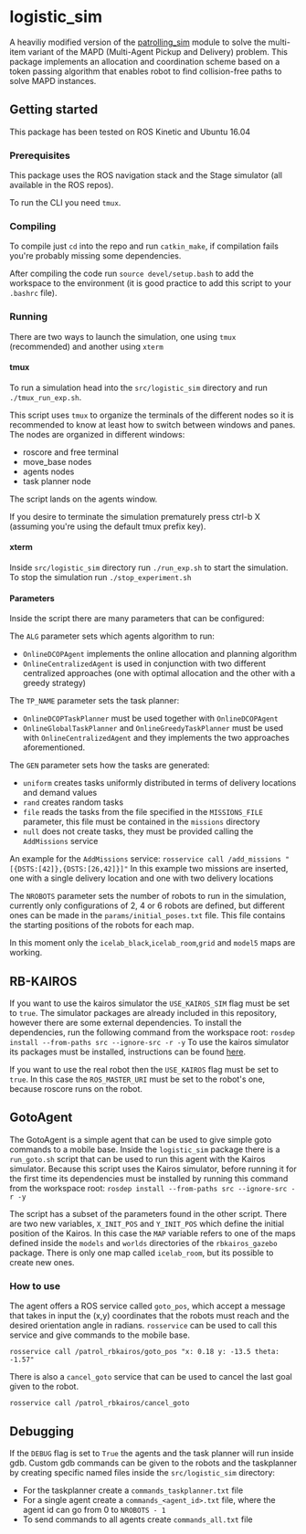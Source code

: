 # logistic_sim
A heaviliy modified version of the [patrolling_sim](http://wiki.ros.org/patrolling_sim) module to solve the multi-item variant of the MAPD (Multi-Agent Pickup and Delivery) problem. This package implements an allocation and coordination scheme based on a token passing algorithm that enables robot to find collision-free paths to solve MAPD instances.

## Getting started
This package has been tested on ROS Kinetic and Ubuntu 16.04

### Prerequisites
This package uses the ROS navigation stack and the Stage simulator (all available in the ROS repos).

To run the CLI you need `tmux`.

### Compiling
To compile just `cd` into the repo and run `catkin_make`, if compilation fails you're probably missing some dependencies.

After compiling the code run `source devel/setup.bash` to add the workspace to the environment (it is good practice to add this script to your `.bashrc` file).

### Running
There are two ways to launch the simulation, one using `tmux` (recommended) and another using `xterm`

#### tmux
To run a simulation head into the `src/logistic_sim` directory and run `./tmux_run_exp.sh`.

This script uses `tmux` to organize the terminals of the different nodes so it is recommended to know at least how to switch between windows and panes. The nodes are organized in different windows:
* roscore and free terminal
* move_base nodes
* agents nodes
* task planner node

The script lands on the agents window.

If you desire to terminate the simulation prematurely press ctrl-b X (assuming you're using the default tmux prefix key).

#### xterm
Inside `src/logistic_sim` directory run `./run_exp.sh` to start the simulation. To stop the simulation run `./stop_experiment.sh`

#### Parameters
Inside the script there are many parameters that can be configured:

The `ALG` parameter sets which agents algorithm to run:
* `OnlineDCOPAgent` implements the online allocation and planning algorithm
* `OnlineCentralizedAgent` is used in conjunction with two different centralized approaches (one with optimal allocation and the other with a greedy strategy)

The `TP_NAME` parameter sets the task planner:
* `OnlineDCOPTaskPlanner` must be used together with `OnlineDCOPAgent`
* `OnlineGlobalTaskPlanner` and `OnlineGreedyTaskPlanner` must be used with `OnlineCentralizedAgent` and they implements the two approaches aforementioned.

The `GEN` parameter sets how the tasks are generated:
* `uniform` creates tasks uniformly distributed in terms of delivery locations and demand values
* `rand` creates random tasks
* `file` reads the tasks from the file specified in the `MISSIONS_FILE` parameter, this file must be contained in the `missions` directory
* `null` does not create tasks, they must be provided calling the `AddMissions` service

An example for the `AddMissions` service:
`rosservice call /add_missions "[{DSTS:[42]},{DSTS:[26,42]}]"`
In this example two missions are inserted, one with a single delivery location and one with two delivery locations

The `NROBOTS` parameter sets the number of robots to run in the simulation, currently only configurations of 2, 4 or 6 robots are defined, but different ones can be made in the `params/initial_poses.txt` file. This file contains the starting positions of the robots for each map.

In this moment only the `icelab_black`,`icelab_room`,`grid` and `model5` maps are working.

## RB-KAIROS
If you want to use the kairos simulator the `USE_KAIROS_SIM` flag must be set to `true`.
The simulator packages are already included in this repository, however there are some external dependencies.
To install the dependencies, run the following command from the workspace root:
`rosdep install --from-paths src --ignore-src -r -y`
To use the kairos simulator its packages must be installed, instructions can be found [here](https://github.com/RobotnikAutomation/rbkairos_sim).

If you want to use the real robot then the `USE_KAIROS` flag must be set to `true`.
In this case the `ROS_MASTER_URI` must be set to the robot's one, because roscore runs on the robot.

## GotoAgent
The GotoAgent is a simple agent that can be used to give simple goto commands to a mobile base.
Inside the `logistic_sim` package there is a `run_goto.sh` script that can be used to run this agent with the Kairos simulator.
Because this script uses the Kairos simulator, before running it for the first time its dependencies must be installed by running this command from the workspace root:
`rosdep install --from-paths src --ignore-src -r -y`

The script has a subset of the parameters found in the other script.
There are two new variables, `X_INIT_POS` and `Y_INIT_POS` which define the initial position of the Kairos.
In this case the `MAP` variable refers to one of the maps defined inside the `models` and `worlds` directories of the `rbkairos_gazebo` package.
There is only one map called `icelab_room`, but its possible to create new ones.

### How to use
The agent offers a ROS service called `goto_pos`, which accept a message that takes in input the (x,y) coordinates that the robots must reach and the desired orientation angle in radians.
`rosservice` can be used to call this service and give commands to the mobile base.

`rosservice call /patrol_rbkairos/goto_pos "x: 0.18 y: -13.5 theta: -1.57"`

There is also a `cancel_goto` service that can be used to cancel the last goal given to the robot.

`rosservice call /patrol_rbkairos/cancel_goto`

## Debugging
If the `DEBUG` flag is set to `True` the agents and the task planner will run inside gdb. Custom gdb commands can be given to the robots and the taskplanner by creating specific named files inside the `src/logistic_sim` directory:
* For the taskplanner create a `commands_taskplanner.txt` file
* For a single agent create a `commands_<agent_id>.txt` file, where the agent id can go from 0 to `NROBOTS - 1`
* To send commands to all agents create `commands_all.txt` file
